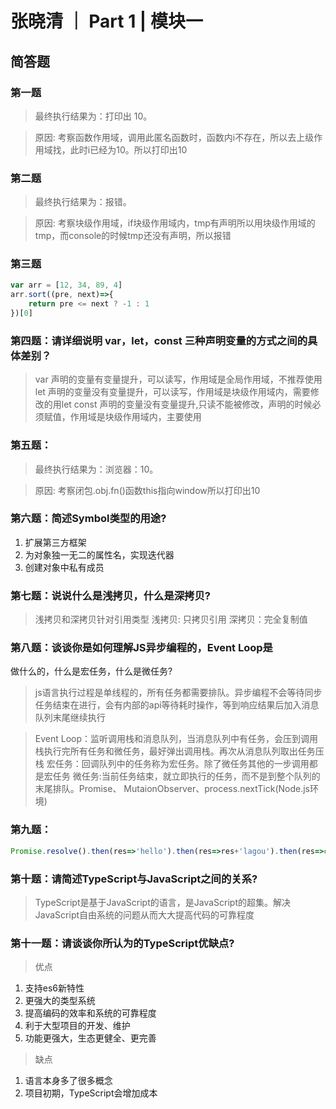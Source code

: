 # 张晓清 ｜ Part 1 | 模块一

## 简答题

### 第一题

> 最终执行结果为：打印出 10。

> 原因: 考察函数作用域，调用此匿名函数时，函数内i不存在，所以去上级作用域找，此时i已经为10。所以打印出10


### 第二题

> 最终执行结果为：报错。

> 原因: 考察块级作用域，if块级作用域内，tmp有声明所以用块级作用域的tmp，而console的时候tmp还没有声明，所以报错

### 第三题

```javascript
var arr = [12, 34, 89, 4]
arr.sort((pre, next)=>{
    return pre <= next ? -1 : 1
})[0]
```

### 第四题：请详细说明 var，let，const 三种声明变量的方式之间的具体差别？
> var 声明的变量有变量提升，可以读写，作用域是全局作用域，不推荐使用
> let 声明的变量没有变量提升，可以读写，作用域是块级作用域内，需要修改的用let
> const 声明的变量没有变量提升,只读不能被修改，声明的时候必须赋值，作用域是块级作用域内，主要使用

### 第五题：

> 最终执行结果为：浏览器：10。

> 原因: 考察闭包.obj.fn()函数this指向window所以打印出10

### 第六题：简述Symbol类型的用途?

1. 扩展第三方框架
2. 为对象独一无二的属性名，实现迭代器
3. 创建对象中私有成员


### 第七题：说说什么是浅拷贝，什么是深拷贝?
> 浅拷贝和深拷贝针对引用类型
> 浅拷贝: 只拷贝引用
> 深拷贝：完全复制值

### 第八题：谈谈你是如何理解JS异步编程的，Event Loop是
做什么的，什么是宏任务，什么是微任务?

> js语言执行过程是单线程的，所有任务都需要排队。异步编程不会等待同步任务结束在进行，会有内部的api等待耗时操作，等到响应结果后加入消息队列末尾继续执行

> Event Loop：监听调用栈和消息队列，当消息队列中有任务，会压到调用栈执行完所有任务和微任务，最好弹出调用栈。再次从消息队列取出任务压栈
> 宏任务：回调队列中的任务称为宏任务。除了微任务其他的一步调用都是宏任务
> 微任务:当前任务结束，就立即执行的任务，而不是到整个队列的末尾排队。Promise、 MutaionObserver、process.nextTick(Node.js环境)

### 第九题：
```javascript
Promise.resolve().then(res=>'hello').then(res=>res+'lagou').then(res=>console.log(res+'I v U'))
```

### 第十题：请简述TypeScript与JavaScript之间的关系?

> TypeScript是基于JavaScript的语言，是JavaScript的超集。解决JavaScript自由系统的问题从而大大提高代码的可靠程度

### 第十一题：请谈谈你所认为的TypeScript优缺点?

> 优点
1. 支持es6新特性
2. 更强大的类型系统
3. 提高编码的效率和系统的可靠程度
4. 利于大型项目的开发、维护
5. 功能更强大，生态更健全、更完善
> 缺点
1. 语言本身多了很多概念
2. 项目初期，TypeScript会增加成本